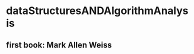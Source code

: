 <!--
 * @Author: xiepeng
 * @Email: xp1762638547@163.com
 * @Date: 2021-04-18 16:51:42
 * @LastEditTime: 2021-04-19 21:34:26
 * @Description: Modify here please
-->
# dataStructuresANDAlgorithmAnalysis
## first book: Mark Allen Weiss